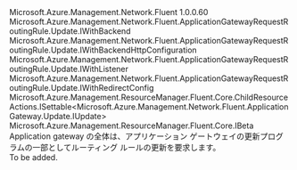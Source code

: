 <Type Name="IUpdate" FullName="Microsoft.Azure.Management.Network.Fluent.ApplicationGatewayRequestRoutingRule.Update.IUpdate">
  <TypeSignature Language="C#" Value="public interface IUpdate : Microsoft.Azure.Management.Network.Fluent.ApplicationGatewayRequestRoutingRule.Update.IWithBackend, Microsoft.Azure.Management.Network.Fluent.ApplicationGatewayRequestRoutingRule.Update.IWithBackendHttpConfiguration, Microsoft.Azure.Management.Network.Fluent.ApplicationGatewayRequestRoutingRule.Update.IWithListener, Microsoft.Azure.Management.Network.Fluent.ApplicationGatewayRequestRoutingRule.Update.IWithRedirectConfig, Microsoft.Azure.Management.ResourceManager.Fluent.Core.ChildResourceActions.ISettable&lt;Microsoft.Azure.Management.Network.Fluent.ApplicationGateway.Update.IUpdate&gt;, Microsoft.Azure.Management.ResourceManager.Fluent.Core.IBeta" />
  <TypeSignature Language="ILAsm" Value=".class public interface auto ansi abstract IUpdate implements class Microsoft.Azure.Management.Network.Fluent.ApplicationGatewayRequestRoutingRule.Update.IWithBackend, class Microsoft.Azure.Management.Network.Fluent.ApplicationGatewayRequestRoutingRule.Update.IWithBackendHttpConfiguration, class Microsoft.Azure.Management.Network.Fluent.ApplicationGatewayRequestRoutingRule.Update.IWithListener, class Microsoft.Azure.Management.Network.Fluent.ApplicationGatewayRequestRoutingRule.Update.IWithRedirectConfig, class Microsoft.Azure.Management.Network.Fluent.ApplicationGatewayRequestRoutingRule.Update.IWithRedirectConfigBeta, class Microsoft.Azure.Management.ResourceManager.Fluent.Core.ChildResourceActions.ISettable`1&lt;class Microsoft.Azure.Management.Network.Fluent.ApplicationGateway.Update.IUpdate&gt;, class Microsoft.Azure.Management.ResourceManager.Fluent.Core.IBeta" />
  <TypeSignature Language="DocId" Value="T:Microsoft.Azure.Management.Network.Fluent.ApplicationGatewayRequestRoutingRule.Update.IUpdate" />
  <TypeSignature Language="VB.NET" Value="Public Interface IUpdate&#xA;Implements IBeta, ISettable(Of IUpdate), IWithBackend, IWithBackendHttpConfiguration, IWithListener, IWithRedirectConfig" />
  <TypeSignature Language="F#" Value="type IUpdate = interface&#xA;    interface ISettable&lt;IUpdate&gt;&#xA;    interface IWithListener&#xA;    interface IWithBackend&#xA;    interface IWithBackendHttpConfiguration&#xA;    interface IWithRedirectConfig&#xA;    interface IWithRedirectConfigBeta&#xA;    interface IBeta" />
  <AssemblyInfo>
    <AssemblyName>Microsoft.Azure.Management.Network.Fluent</AssemblyName>
    <AssemblyVersion>1.0.0.60</AssemblyVersion>
  </AssemblyInfo>
  <Interfaces>
    <Interface>
      <InterfaceName>Microsoft.Azure.Management.Network.Fluent.ApplicationGatewayRequestRoutingRule.Update.IWithBackend</InterfaceName>
    </Interface>
    <Interface>
      <InterfaceName>Microsoft.Azure.Management.Network.Fluent.ApplicationGatewayRequestRoutingRule.Update.IWithBackendHttpConfiguration</InterfaceName>
    </Interface>
    <Interface>
      <InterfaceName>Microsoft.Azure.Management.Network.Fluent.ApplicationGatewayRequestRoutingRule.Update.IWithListener</InterfaceName>
    </Interface>
    <Interface>
      <InterfaceName>Microsoft.Azure.Management.Network.Fluent.ApplicationGatewayRequestRoutingRule.Update.IWithRedirectConfig</InterfaceName>
    </Interface>
    <Interface>
      <InterfaceName>Microsoft.Azure.Management.ResourceManager.Fluent.Core.ChildResourceActions.ISettable&lt;Microsoft.Azure.Management.Network.Fluent.ApplicationGateway.Update.IUpdate&gt;</InterfaceName>
    </Interface>
    <Interface>
      <InterfaceName>Microsoft.Azure.Management.ResourceManager.Fluent.Core.IBeta</InterfaceName>
    </Interface>
  </Interfaces>
  <Docs>
    <summary>
            Application gateway の全体は、アプリケーション ゲートウェイの更新プログラムの一部としてルーティング ルールの更新を要求します。
            </summary>
    <remarks>To be added.</remarks>
  </Docs>
  <Members />
</Type>